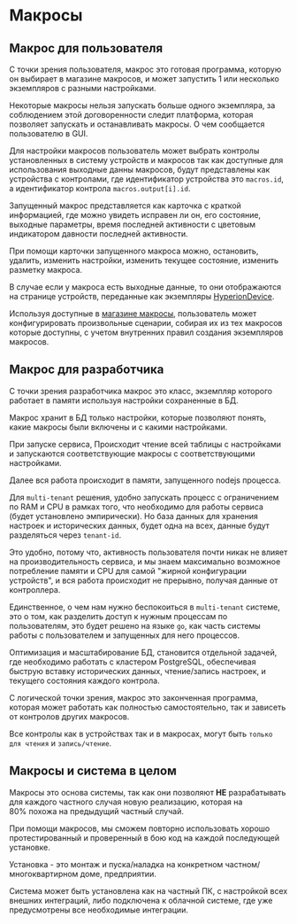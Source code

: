 # Макросы

## Макрос для пользователя

С точки зрения пользователя, макрос это готовая программа, которую он выбирает в магазине макросов, и может запустить 1 или несколько экземпляров с разными настройками.

Некоторые макросы нельзя запускать больше одного экземпляра, за соблюдением этой договоренности следит платформа, которая позволяет запускать и останавливать макросы. О чем сообщается пользователю в GUI.

Для настройки макросов пользователь может выбрать контролы установленных в систему устройств и макросов так как доступные для использования выходные данны макросов, будут представлены как устройства с контролами, где идентификатор устройства это `macros.id`, а идентификатор контрола `macros.output[i].id`.

Запущенный макрос представляется как карточка с краткой информацией, где можно увидеть исправен ли он, его состояние, выходные параметры, время последней активности с цветовым индикатором давности последней активности.

При помощи карточки запущенного макроса можно, остановить, удалить, изменить настройки, изменить текущее состояние, изменить разметку макроса.

В случае если у макроса есть выходные данные, то они отображаются на странице устройств, переданные как экземпляры [HyperionDevice](../src/domain/hyperion-device.ts).

Используя доступные в [магазине макросы](../src/domain/macroses/macros-showcase.ts), пользователь может конфигурировать произвольные сценарии, собирая их из тех макросов которые доступны, с учетом внутренних правил создания экземпляров макросов.

## Макрос для разработчика

С точки зрения разработчика макрос это класс, экземпляр которого работает в памяти используя настройки сохраненные в БД.

Макрос хранит в БД только настройки, которые позволяют понять, какие макросы были включены и с какими настройками.

При запуске сервиса, Происходит чтение всей таблицы с настройками и запускаются соответствующие макросы с соответствующими настройками.

Далее вся работа происходит в памяти, запущенного nodejs процесса.

Для `multi-tenant` решения, удобно запускать процесс с ограничением по RAM и CPU в рамках того, что необходимо для работы сервиса (будет установлено эмпирически). Но база данных для хранения настроек и исторических данных, будет одна на всех, данные будут разделяться через `tenant-id`.

Это удобно, потому что, активность пользователя почти никак не влияет на производительность сервиса, и мы знаем максимально возможное потребление памяти и CPU для самой "жирной конфигурации устройств", и вся работа происходит не прерывно, получая данные от контроллера.

Единственное, о чем нам нужно беспокоиться в `multi-tenant` системе, это о том, как разделить доступ к нужным процессам по пользователям, это будет решено на языке `go`, как часть системы работы с пользователем и запущенных для него процессов.

Оптимизация и масштабирование БД, становится отдельной задачей, где необходимо работать с кластером PostgreSQL, обеспечивая быструю вставку исторических данных, чтение/запись настроек, и текущего состояния каждого контрола.

С логической точки зрения, макрос это законченная программа, которая может работать как полностью самостоятельно, так и зависеть от контролов других макросов.

Все контролы как в устройствах так и в макросах, могут быть `только для чтения` и `запись/чтение`.

## Макросы и система в целом

Макросы это основа системы, так как они позволяют **НЕ** разрабатывать для каждого частного случая новую реализацию, которая на 80% похожа на предыдущий частный случай.

При помощи макросов, мы сможем повторно использовать хорошо протестированный и проверенный в бою код на каждой последующей установке.

Установка - это монтаж и пуска/наладка на конкретном частном/многоквартирном доме, предприятии.

Система может быть установлена как на частный ПК, с настройкой всех внешних интеграций, либо подключена к облачной системе, где уже предусмотрены все необходимые интеграции.
